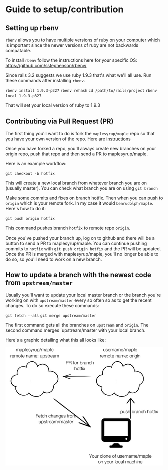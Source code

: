 Guide to setup/contribution
===========================

Setting up rbenv
----------------

`rbenv` allows you to have multiple versions of ruby on your computer which is important since the newer
versions of ruby are not backwards compatable.

To install `rbenv` follow the instructions here for your specific OS: https://github.com/sstephenson/rbenv/

Since rails 3.2 suggests we use ruby 1.9.3 that's what we'll all use. Run these commands after installing
`rbenv`.

`rbenv install 1.9.3-p327`
`rbenv rehash`
`cd /path/to/rails/project`
`rbenv local 1.9.3-p327`

That will set your local version of ruby to 1.9.3

Contributing via Pull Request (PR)
----------------------------------

The first thing you'll want to do is fork the `maplesyrup/maple` repo so that you have your own version of the
repo. Here are [instructions](https://help.github.com/articles/fork-a-repo)

Once you have forked a repo, you'll always create new branches on your origin repo, push that repo and then
send a PR to maplesyrup/maple.

Here is an example workflow:

`git checkout -b hotfix`

This will create a new local branch from whatever branch you are on (usually master). You can check what
branch you are on using `git branch`

Make some commits and fixes on branch hotfix. Then when you can push to `origin` which is your remote fork. In
my case it would `benrudolph/maple`. Here's how to do it:

`git push origin hotfix`

This command pushes branch `hotfix` to remote repo `origin`.

Once you've pushed your branch up, log on to github and there will be a button to send a PR to
maplesyrup/maple. You can continue pushing commits to `hotfix` with `git push origin hotfix` and the PR will
be updated. Once the PR is merged with maplesyrup/maple, you'll no longer be able to do so, so you'll need to
work on a new branch.

How to update a branch with the newest code from `upstream/master`
---

Usually you'll want to update your local master branch or the branch you're working on with `upstream/master`
every so often so as to get the recent changes. To do so execute these commands:

`git fetch --all`
`git merge upstream/master`

The first command gets all the branches on `upstream` and `origin`. The second command merges `upstream/master
with your local branch.

Here's a graphic detailing what this all looks like:

![workflow](./workflow.png)

